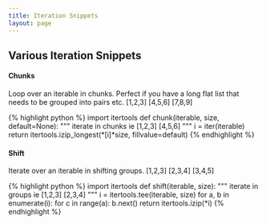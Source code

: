 ```yaml
---
title: Iteration Snippets
layout: page
---
```

## Various Iteration Snippets

#### Chunks

Loop over an iterable in chunks. Perfect if you have a long flat list that needs to be grouped into pairs etc.
[1,2,3] [4,5,6] [7,8,9]

{% highlight python %}
import itertools
def chunk(iterable, size, default=None):
    """ iterate in chunks ie [1,2,3] [4,5,6] """
    i = iter(iterable)
    return itertools.izip_longest(*[i]*size, fillvalue=default)
{% endhighlight %}


#### Shift

Iterate over an iterable in shifting groups.
[1,2,3] [2,3,4] [3,4,5]

{% highlight python %}
import itertools
def shift(iterable, size):
    """ iterate in groups ie [1,2,3] [2,3,4] """
    i = itertools.tee(iterable, size)
    for a, b in enumerate(i):
        for c in range(a):
            b.next()
    return itertools.izip(*i)
{% endhighlight %}
